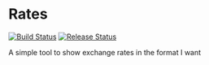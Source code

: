 # Rates

[![Build Status](https://dev.azure.com/jfenton/JamesApps/_apis/build/status/Rates?branchName=master)](https://dev.azure.com/jfenton/JamesApps/_build/latest?definitionId=1&branchName=master)
[![Release Status](https://vsrm.dev.azure.com/jfenton/_apis/public/Release/badge/4ccaff51-2a04-4919-85ac-9e048c5dde4c/2/2)](https://dev.azure.com/jfenton/JamesApps/_release?view=all&definitionId=2)


A simple tool to show exchange rates in the format I want